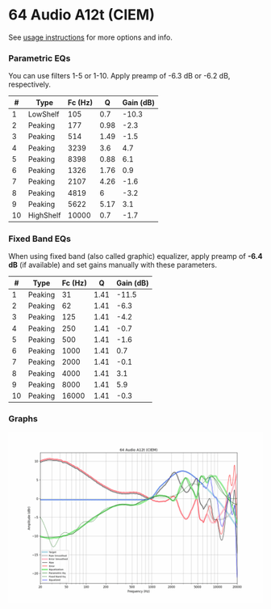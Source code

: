 # 64 Audio A12t (CIEM)
See [usage instructions](https://github.com/jaakkopasanen/AutoEq#usage) for more options and info.

### Parametric EQs
You can use filters 1-5 or 1-10. Apply preamp of -6.3 dB or -6.2 dB, respectively.

|   # | Type      |   Fc (Hz) |    Q |   Gain (dB) |
|-----|-----------|-----------|------|-------------|
|   1 | LowShelf  |       105 | 0.7  |       -10.3 |
|   2 | Peaking   |       177 | 0.98 |        -2.3 |
|   3 | Peaking   |       514 | 1.49 |        -1.5 |
|   4 | Peaking   |      3239 | 3.6  |         4.7 |
|   5 | Peaking   |      8398 | 0.88 |         6.1 |
|   6 | Peaking   |      1326 | 1.76 |         0.9 |
|   7 | Peaking   |      2107 | 4.26 |        -1.6 |
|   8 | Peaking   |      4819 | 6    |        -3.2 |
|   9 | Peaking   |      5622 | 5.17 |         3.1 |
|  10 | HighShelf |     10000 | 0.7  |        -1.7 |

### Fixed Band EQs
When using fixed band (also called graphic) equalizer, apply preamp of **-6.4 dB** (if available) and set gains manually with these parameters.

|   # | Type    |   Fc (Hz) |    Q |   Gain (dB) |
|-----|---------|-----------|------|-------------|
|   1 | Peaking |        31 | 1.41 |       -11.5 |
|   2 | Peaking |        62 | 1.41 |        -6.3 |
|   3 | Peaking |       125 | 1.41 |        -4.2 |
|   4 | Peaking |       250 | 1.41 |        -0.7 |
|   5 | Peaking |       500 | 1.41 |        -1.6 |
|   6 | Peaking |      1000 | 1.41 |         0.7 |
|   7 | Peaking |      2000 | 1.41 |        -0.1 |
|   8 | Peaking |      4000 | 1.41 |         3.1 |
|   9 | Peaking |      8000 | 1.41 |         5.9 |
|  10 | Peaking |     16000 | 1.41 |        -0.3 |

### Graphs
![](./64%20Audio%20A12t%20(CIEM).png)
